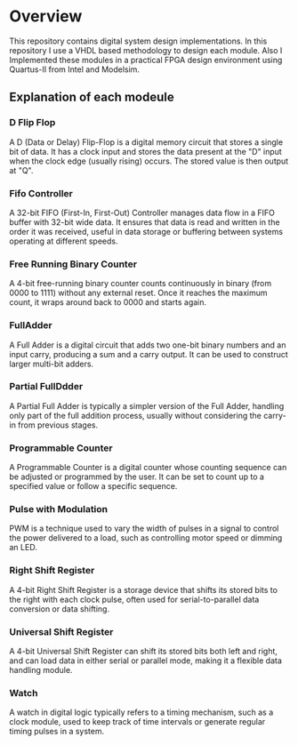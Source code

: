 # Overview
This repository contains digital system design implementations. In this repository I use a VHDL based methodology to design each module. Also I Implemented these modules in a practical FPGA design 
environment using Quartus-II from Intel and Modelsim. 
## Explanation of each modeule
### D Flip Flop
A D (Data or Delay) Flip-Flop is a digital memory circuit that stores a single bit of data. It has a clock input and stores the data present at the "D" input when the clock edge (usually rising) occurs. The stored value is then output at "Q".
### Fifo Controller
A 32-bit FIFO (First-In, First-Out) Controller manages data flow in a FIFO buffer with 32-bit wide data. It ensures that data is read and written in the order it was received, useful in data storage or buffering between systems operating at different speeds.
### Free Running Binary Counter
A 4-bit free-running binary counter counts continuously in binary (from 0000 to 1111) without any external reset. Once it reaches the maximum count, it wraps around back to 0000 and starts again.
### FullAdder
A Full Adder is a digital circuit that adds two one-bit binary numbers and an input carry, producing a sum and a carry output. It can be used to construct larger multi-bit adders.
### Partial FullDdder
A Partial Full Adder is typically a simpler version of the Full Adder, handling only part of the full addition process, usually without considering the carry-in from previous stages.
### Programmable Counter
A Programmable Counter is a digital counter whose counting sequence can be adjusted or programmed by the user. It can be set to count up to a specified value or follow a specific sequence.
### Pulse with Modulation
PWM is a technique used to vary the width of pulses in a signal to control the power delivered to a load, such as controlling motor speed or dimming an LED.
### Right Shift Register
A 4-bit Right Shift Register is a storage device that shifts its stored bits to the right with each clock pulse, often used for serial-to-parallel data conversion or data shifting.
### Universal Shift Register
A 4-bit Universal Shift Register can shift its stored bits both left and right, and can load data in either serial or parallel mode, making it a flexible data handling module.
### Watch
A watch in digital logic typically refers to a timing mechanism, such as a clock module, used to keep track of time intervals or generate regular timing pulses in a system.
